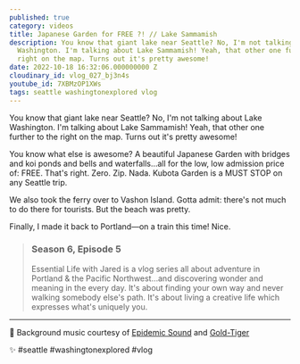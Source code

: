 ```yaml
---
published: true
category: videos
title: Japanese Garden for FREE ?! // Lake Sammamish
description: You know that giant lake near Seattle? No, I'm not talking about Lake
  Washington. I'm talking about Lake Sammamish! Yeah, that other one further to the
  right on the map. Turns out it's pretty awesome!
date: 2022-10-18 16:32:06.000000000 Z
cloudinary_id: vlog_027_bj3n4s
youtube_id: 7XBMzOP1XWs
tags: seattle washingtonexplored vlog
---
```


You know that giant lake near Seattle? No, I'm not talking about Lake Washington. I'm talking about Lake Sammamish! Yeah, that other one further to the right on the map. Turns out it's pretty awesome!  
  
You know what else is awesome? A beautiful Japanese Garden with bridges and koi ponds and bells and waterfalls…all for the low, low admission price of: FREE. That's right. Zero. Zip. Nada. Kubota Garden is a MUST STOP on any Seattle trip.  
  
We also took the ferry over to Vashon Island. Gotta admit: there's not much to do there for tourists. But the beach was pretty.  
  
Finally, I made it back to Portland—on a train this time! Nice.  

> ### Season 6, Episode 5
> 
> Essential Life with Jared is a vlog series all about adventure in Portland & the Pacific Northwest…and discovering wonder and meaning in the every day. It's about finding your own way and never walking somebody else's path. It's about living a creative life which expresses what's uniquely you.  

----

🎵 Background music courtesy of [Epidemic Sound](https://player.epidemicsound.com) and [Gold-Tiger](https://audiojungle.net/user/gold-tiger)

✨ #seattle #washingtonexplored #vlog
